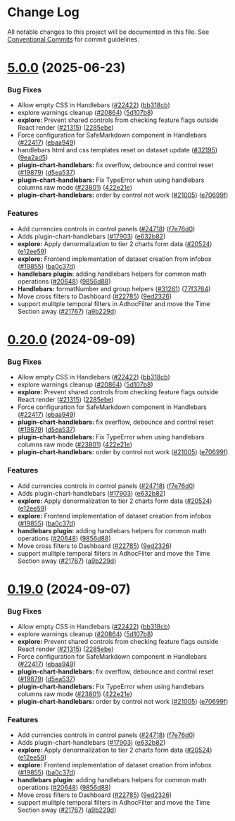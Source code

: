 # Change Log

All notable changes to this project will be documented in this file.
See [Conventional Commits](https://conventionalcommits.org) for commit guidelines.

# [5.0.0](https://github.com/apache/superset/compare/v2021.41.0...v5.0.0) (2025-06-23)

### Bug Fixes

- Allow empty CSS in Handlebars ([#22422](https://github.com/apache/superset/issues/22422)) ([bb318cb](https://github.com/apache/superset/commit/bb318cb137acd27009ddbe63ba4f8e0c37b754ca))
- explore warnings cleanup ([#20864](https://github.com/apache/superset/issues/20864)) ([5d107b8](https://github.com/apache/superset/commit/5d107b86abd1712571861e92f922ace57fb622ba))
- **explore:** Prevent shared controls from checking feature flags outside React render ([#21315](https://github.com/apache/superset/issues/21315)) ([2285ebe](https://github.com/apache/superset/commit/2285ebe72ec4edded6d195052740b7f9f13d1f1b))
- Force configuration for SafeMarkdown component in Handlebars ([#22417](https://github.com/apache/superset/issues/22417)) ([ebaa949](https://github.com/apache/superset/commit/ebaa94974b2fca41d21f1c0972c288e086525687))
- handlebars html and css templates reset on dataset update ([#32195](https://github.com/apache/superset/issues/32195)) ([9ea2ad5](https://github.com/apache/superset/commit/9ea2ad5105a8f4cb24fb988a1c2a185e07bdb82a))
- **plugin-chart-handlebars:** fix overflow, debounce and control reset ([#19879](https://github.com/apache/superset/issues/19879)) ([d5ea537](https://github.com/apache/superset/commit/d5ea537b0eb3e102677d63811b99cf2c4b31a3ab))
- **plugin-chart-handlebars:** Fix TypeError when using handlebars columns raw mode ([#23801](https://github.com/apache/superset/issues/23801)) ([422e21e](https://github.com/apache/superset/commit/422e21eb16bfbadc02b15d751b0357c729b55da2))
- **plugin-chart-handlebars:** order by control not work ([#21005](https://github.com/apache/superset/issues/21005)) ([e70699f](https://github.com/apache/superset/commit/e70699fb433849e07af81ea1812f20aa271d028e))

### Features

- Add currencies controls in control panels ([#24718](https://github.com/apache/superset/issues/24718)) ([f7e76d0](https://github.com/apache/superset/commit/f7e76d02b7cbe4940946673590bb979984ace9f5))
- Adds plugin-chart-handlebars ([#17903](https://github.com/apache/superset/issues/17903)) ([e632b82](https://github.com/apache/superset/commit/e632b82395bd379e2c4d42cb581972e6fe690a50))
- **explore:** Apply denormalization to tier 2 charts form data ([#20524](https://github.com/apache/superset/issues/20524)) ([e12ee59](https://github.com/apache/superset/commit/e12ee59b13822241dca8d8015f1222c477edd4f3))
- **explore:** Frontend implementation of dataset creation from infobox ([#19855](https://github.com/apache/superset/issues/19855)) ([ba0c37d](https://github.com/apache/superset/commit/ba0c37d3df85b1af39404af1d578daeb0ff2d278))
- **handlebars plugin:** adding handlebars helpers for common math operations ([#20648](https://github.com/apache/superset/issues/20648)) ([9856d88](https://github.com/apache/superset/commit/9856d88c03c78a97f6037077e0d0e1e2bac491fe))
- **Handlebars:** formatNumber and group helpers ([#31261](https://github.com/apache/superset/issues/31261)) ([77f3764](https://github.com/apache/superset/commit/77f3764fea7ca0fdd95285794758a6ada4d4a608))
- Move cross filters to Dashboard ([#22785](https://github.com/apache/superset/issues/22785)) ([9ed2326](https://github.com/apache/superset/commit/9ed2326a20329d41abc8e0995b0ba6110379088f))
- support mulitple temporal filters in AdhocFilter and move the Time Section away ([#21767](https://github.com/apache/superset/issues/21767)) ([a9b229d](https://github.com/apache/superset/commit/a9b229dd1dd9cb9dc8166b1392179fcccb4da138))

# [0.20.0](https://github.com/apache/superset/compare/v2021.41.0...v0.20.0) (2024-09-09)

### Bug Fixes

- Allow empty CSS in Handlebars ([#22422](https://github.com/apache/superset/issues/22422)) ([bb318cb](https://github.com/apache/superset/commit/bb318cb137acd27009ddbe63ba4f8e0c37b754ca))
- explore warnings cleanup ([#20864](https://github.com/apache/superset/issues/20864)) ([5d107b8](https://github.com/apache/superset/commit/5d107b86abd1712571861e92f922ace57fb622ba))
- **explore:** Prevent shared controls from checking feature flags outside React render ([#21315](https://github.com/apache/superset/issues/21315)) ([2285ebe](https://github.com/apache/superset/commit/2285ebe72ec4edded6d195052740b7f9f13d1f1b))
- Force configuration for SafeMarkdown component in Handlebars ([#22417](https://github.com/apache/superset/issues/22417)) ([ebaa949](https://github.com/apache/superset/commit/ebaa94974b2fca41d21f1c0972c288e086525687))
- **plugin-chart-handlebars:** fix overflow, debounce and control reset ([#19879](https://github.com/apache/superset/issues/19879)) ([d5ea537](https://github.com/apache/superset/commit/d5ea537b0eb3e102677d63811b99cf2c4b31a3ab))
- **plugin-chart-handlebars:** Fix TypeError when using handlebars columns raw mode ([#23801](https://github.com/apache/superset/issues/23801)) ([422e21e](https://github.com/apache/superset/commit/422e21eb16bfbadc02b15d751b0357c729b55da2))
- **plugin-chart-handlebars:** order by control not work ([#21005](https://github.com/apache/superset/issues/21005)) ([e70699f](https://github.com/apache/superset/commit/e70699fb433849e07af81ea1812f20aa271d028e))

### Features

- Add currencies controls in control panels ([#24718](https://github.com/apache/superset/issues/24718)) ([f7e76d0](https://github.com/apache/superset/commit/f7e76d02b7cbe4940946673590bb979984ace9f5))
- Adds plugin-chart-handlebars ([#17903](https://github.com/apache/superset/issues/17903)) ([e632b82](https://github.com/apache/superset/commit/e632b82395bd379e2c4d42cb581972e6fe690a50))
- **explore:** Apply denormalization to tier 2 charts form data ([#20524](https://github.com/apache/superset/issues/20524)) ([e12ee59](https://github.com/apache/superset/commit/e12ee59b13822241dca8d8015f1222c477edd4f3))
- **explore:** Frontend implementation of dataset creation from infobox ([#19855](https://github.com/apache/superset/issues/19855)) ([ba0c37d](https://github.com/apache/superset/commit/ba0c37d3df85b1af39404af1d578daeb0ff2d278))
- **handlebars plugin:** adding handlebars helpers for common math operations ([#20648](https://github.com/apache/superset/issues/20648)) ([9856d88](https://github.com/apache/superset/commit/9856d88c03c78a97f6037077e0d0e1e2bac491fe))
- Move cross filters to Dashboard ([#22785](https://github.com/apache/superset/issues/22785)) ([9ed2326](https://github.com/apache/superset/commit/9ed2326a20329d41abc8e0995b0ba6110379088f))
- support mulitple temporal filters in AdhocFilter and move the Time Section away ([#21767](https://github.com/apache/superset/issues/21767)) ([a9b229d](https://github.com/apache/superset/commit/a9b229dd1dd9cb9dc8166b1392179fcccb4da138))

# [0.19.0](https://github.com/apache/superset/compare/v2021.41.0...v0.19.0) (2024-09-07)

### Bug Fixes

- Allow empty CSS in Handlebars ([#22422](https://github.com/apache/superset/issues/22422)) ([bb318cb](https://github.com/apache/superset/commit/bb318cb137acd27009ddbe63ba4f8e0c37b754ca))
- explore warnings cleanup ([#20864](https://github.com/apache/superset/issues/20864)) ([5d107b8](https://github.com/apache/superset/commit/5d107b86abd1712571861e92f922ace57fb622ba))
- **explore:** Prevent shared controls from checking feature flags outside React render ([#21315](https://github.com/apache/superset/issues/21315)) ([2285ebe](https://github.com/apache/superset/commit/2285ebe72ec4edded6d195052740b7f9f13d1f1b))
- Force configuration for SafeMarkdown component in Handlebars ([#22417](https://github.com/apache/superset/issues/22417)) ([ebaa949](https://github.com/apache/superset/commit/ebaa94974b2fca41d21f1c0972c288e086525687))
- **plugin-chart-handlebars:** fix overflow, debounce and control reset ([#19879](https://github.com/apache/superset/issues/19879)) ([d5ea537](https://github.com/apache/superset/commit/d5ea537b0eb3e102677d63811b99cf2c4b31a3ab))
- **plugin-chart-handlebars:** Fix TypeError when using handlebars columns raw mode ([#23801](https://github.com/apache/superset/issues/23801)) ([422e21e](https://github.com/apache/superset/commit/422e21eb16bfbadc02b15d751b0357c729b55da2))
- **plugin-chart-handlebars:** order by control not work ([#21005](https://github.com/apache/superset/issues/21005)) ([e70699f](https://github.com/apache/superset/commit/e70699fb433849e07af81ea1812f20aa271d028e))

### Features

- Add currencies controls in control panels ([#24718](https://github.com/apache/superset/issues/24718)) ([f7e76d0](https://github.com/apache/superset/commit/f7e76d02b7cbe4940946673590bb979984ace9f5))
- Adds plugin-chart-handlebars ([#17903](https://github.com/apache/superset/issues/17903)) ([e632b82](https://github.com/apache/superset/commit/e632b82395bd379e2c4d42cb581972e6fe690a50))
- **explore:** Apply denormalization to tier 2 charts form data ([#20524](https://github.com/apache/superset/issues/20524)) ([e12ee59](https://github.com/apache/superset/commit/e12ee59b13822241dca8d8015f1222c477edd4f3))
- **explore:** Frontend implementation of dataset creation from infobox ([#19855](https://github.com/apache/superset/issues/19855)) ([ba0c37d](https://github.com/apache/superset/commit/ba0c37d3df85b1af39404af1d578daeb0ff2d278))
- **handlebars plugin:** adding handlebars helpers for common math operations ([#20648](https://github.com/apache/superset/issues/20648)) ([9856d88](https://github.com/apache/superset/commit/9856d88c03c78a97f6037077e0d0e1e2bac491fe))
- Move cross filters to Dashboard ([#22785](https://github.com/apache/superset/issues/22785)) ([9ed2326](https://github.com/apache/superset/commit/9ed2326a20329d41abc8e0995b0ba6110379088f))
- support mulitple temporal filters in AdhocFilter and move the Time Section away ([#21767](https://github.com/apache/superset/issues/21767)) ([a9b229d](https://github.com/apache/superset/commit/a9b229dd1dd9cb9dc8166b1392179fcccb4da138))
